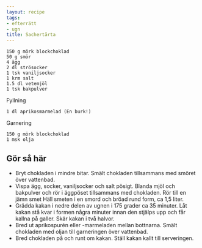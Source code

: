 ```yaml
---
layout: recipe
tags:
- efterrätt
- ugn
title: Sachertårta
---
```


```
150 g mörk blockchoklad
50 g smör
4 ägg
2 dl strösocker
1 tsk vaniljsocker
1 krm salt
1.5 dl vetemjöl
1 tsk bakpulver
```
Fyllning
```
1 dl aprikosmarmelad (En burk!)
```
Garnering
```
150 g mörk blockchoklad
1 msk olja
```

## Gör så här
* Bryt chokladen i mindre bitar. Smält chokladen tillsammans med smöret över
  vattenbad.
* Vispa ägg, socker, vaniljsocker och salt pösigt. Blanda mjöl och bakpulver
  och rör i äggpöset tillsammans med chokladen. Rör till en jämn smet Häll
  smeten i en smord och bröad rund form, ca 1,5 liter.
* Grädda kakan i nedre delen av ugnen i 175 grader ca 35 minuter. Låt kakan stå
  kvar i formen några minuter innan den stjälps upp och får kallna på galler.
  Skär kakan i två halvor.
* Bred ut aprikospurén eller -marmeladen mellan bottnarna. Smält chokladen med
  oljan till garneringen över vattenbad.
* Bred chokladen på och runt om kakan. Ställ kakan kallt till serveringen.
